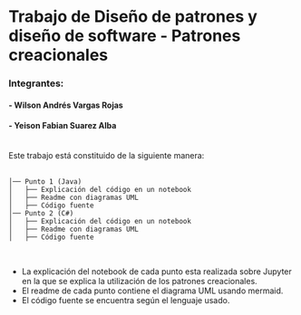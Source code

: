 # Trabajo de Diseño de patrones y diseño de software - Patrones creacionales

### Integrantes: 
 #### - Wilson Andrés Vargas Rojas
 #### - Yeison Fabian Suarez Alba 
<br>
Este trabajo está constituido de la siguiente manera:
<br>
<br>

```plaintext
│── Punto 1 (Java)
│   ├── Explicación del código en un notebook
│   ├── Readme con diagramas UML
│   ├── Código fuente
│── Punto 2 (C#)
│   ├── Explicación del código en un notebook
│   ├── Readme con diagramas UML
│   ├── Código fuente
```
<br>

- La explicación del notebook de cada punto esta realizada sobre Jupyter en la que se explica la utilización de los patrones creacionales.
- El readme de cada punto contiene el diagrama UML usando mermaid.
- El código fuente se encuentra según el lenguaje usado.
